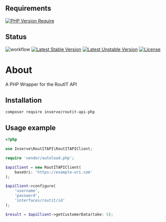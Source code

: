 ## Requirements
[![PHP Version Require](https://poser.pugx.org/inserve/routit-api-php/require/php)](https://packagist.org/packages/inserve/routit-api-php)

## Status

![workflow](https://github.com/inserveit/routit-api-php/actions/workflows/build-actions.yml/badge.svg)
[![Latest Stable Version](https://poser.pugx.org/inserve/routit-api-php/v)](https://packagist.org/packages/inserve/routit-api-php)
[![Latest Unstable Version](https://poser.pugx.org/inserve/routit-api-php/v/unstable)](https://packagist.org/packages/inserve/routit-api-php)
[![License](https://poser.pugx.org/inserve/routit-api-php/license)](https://packagist.org/packages/inserve/routit-api-php)

# About
A PHP Wrapper for the RoutIT API

## Installation
`composer require inserve/routit-api-php`

## Usage example

```php
<?php

use Inserve\RoutITAPI\RoutITAPIClient;

require 'vendor/autoload.php';

$apiClient = new RoutITAPIClient(
    baseUri: 'https://example-uri.com'
);

$apiClient->configure(
    'username',
    'password',
    'interfaces/routit/id'
);

$result = $apiClient->getCustomerData(take: 5);

```
